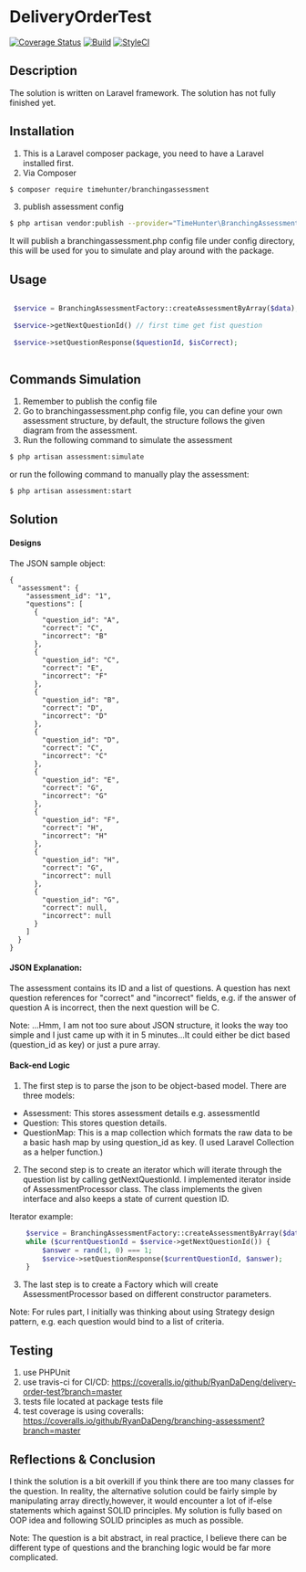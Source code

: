 # DeliveryOrderTest

[![Coverage Status][ico-coverage]][link-coverage]
[![Build][ico-build]][link-build]
[![StyleCI][ico-styleci]][link-styleci]



## Description

The solution is written on Laravel framework. The solution has not fully finished yet.

## Installation

1. This is a Laravel composer package, you need to have a Laravel installed first.
2. Via Composer

``` bash
$ composer require timehunter/branchingassessment
```

3. publish assessment config

``` bash
$ php artisan vendor:publish --provider="TimeHunter\BranchingAssessment\Providers\BranchingAssessmentServiceProvider" 
```

It will publish a branchingassessment.php config file under config directory, this will be used for you to simulate and play around with the package.


## Usage

````php

 $service = BranchingAssessmentFactory::createAssessmentByArray($data);
 
 $service->getNextQuestionId() // first time get fist question
 
 $service->setQuestionResponse($questionId, $isCorrect);
 
````

## Commands Simulation

1. Remember to publish the config file
2. Go to branchingassessment.php config file, you can define your own assessment structure, by default, the structure follows the given diagram from the assessment.
3. Run the following command to simulate the assessment
``` bash
$ php artisan assessment:simulate
```
or run the following command to manually play the assessment:
``` bash
$ php artisan assessment:start
```


## Solution


#### Designs


The JSON sample object:

````
{
  "assessment": {
    "assessment_id": "1",
    "questions": [
      {
        "question_id": "A",
        "correct": "C",
        "incorrect": "B"
      },
      {
        "question_id": "C",
        "correct": "E",
        "incorrect": "F"
      },
      {
        "question_id": "B",
        "correct": "D",
        "incorrect": "D"
      },
      {
        "question_id": "D",
        "correct": "C",
        "incorrect": "C"
      },
      {
        "question_id": "E",
        "correct": "G",
        "incorrect": "G"
      },
      {
        "question_id": "F",
        "correct": "H",
        "incorrect": "H"
      },
      {
        "question_id": "H",
        "correct": "G",
        "incorrect": null
      },
      {
        "question_id": "G",
        "correct": null,
        "incorrect": null
      }
    ]
  }
}
````


#### JSON Explanation:

The assessment contains its ID and a list of questions. A question has next question references for "correct" and "incorrect" fields, e.g. if the answer of question A is incorrect, then the next question will be C.


Note: ...Hmm, I am not too sure about JSON structure, it looks the way too simple and I just came up with it in 5 minutes...It could either be dict based (question_id as key) or just a pure array.

#### Back-end Logic

1. The first step is to parse the json to be object-based model. There are three models:
- Assessment: This stores assessment details e.g. assessmentId
- Question: This stores question details.
- QuestionMap: This is a map collection which formats the raw data to be a basic hash map by using question_id as key. (I used Laravel Collection as a helper function.)

2. The second step is to create an iterator which will iterate through the question list by calling getNextQuestionId. I implemented iterator inside of AssessmentProcessor class. The class implements the given interface and also keeps a state of current question ID.

Iterator example:

````php
    $service = BranchingAssessmentFactory::createAssessmentByArray($data);
    while ($currentQuestionId = $service->getNextQuestionId()) {
        $answer = rand(1, 0) === 1;
        $service->setQuestionResponse($currentQuestionId, $answer);
    }
````

3. The last step is to create a Factory which will create AssessmentProcessor based on different constructor parameters.


Note: For rules part, I initially was thinking about using Strategy design pattern, e.g. each question would bind to a list of criteria.

## Testing

1. use PHPUnit
2. use travis-ci for CI/CD: https://coveralls.io/github/RyanDaDeng/delivery-order-test?branch=master
3. tests file located at package tests file
4. test coverage is using coveralls: https://coveralls.io/github/RyanDaDeng/branching-assessment?branch=master

## Reflections & Conclusion

I think the solution is a bit overkill if you think there are too many classes for the question. 
In reality, the alternative solution could be fairly simple by manipulating array directly,however, it would encounter a lot of if-else statements which against SOLID principles.
My solution is fully based on OOP idea and following SOLID principles as much as possible.

Note: The question is a bit abstract, in real practice, I believe there can be different type of questions and the branching logic would be far more complicated.

[ico-coverage]: https://coveralls.io/repos/github/RyanDaDeng/branching-assessment/badge.svg?branch=master&service=github
[ico-build]: https://travis-ci.org/RyanDaDeng/branching-assessment.svg?branch=master
[ico-styleci]: https://github.styleci.io/repos/176903016/shield


[link-coverage]: https://coveralls.io/github/RyanDaDeng/branching-assessment?branch=master
[link-build]: https://travis-ci.org/RyanDaDeng/branching-assessment
[link-styleci]: https://github.styleci.io/repos/176903016